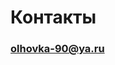 <div class="navi"><nav id="navi"><!-- js --></nav></div>

# Контакты

### olhovka-90@ya.ru

<br>


<script src="assets/js/navi.js"></script>



